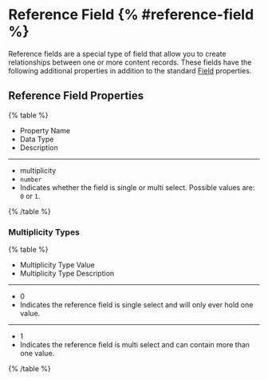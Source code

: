 # Reference Field {% #reference-field %}

Reference fields are a special type of field that allow you to create relationships between one or more content records. These fields have the following additional properties in addition to the standard [Field](#fields) properties.

## Reference Field Properties

{% table %}

- Property Name
- Data Type
- Description

---

- multiplicity
- `number`
- Indicates whether the field is single or multi select. Possible values are: `0` or `1`.

{% /table %}

### Multiplicity Types

{% table %}

- Multiplicity Type Value
- Multiplicity Type Description

---

- 0
- Indicates the reference field is single select and will only ever hold one value.

---

- 1
- Indicates the reference field is multi select and can contain more than one value.

{% /table %}
